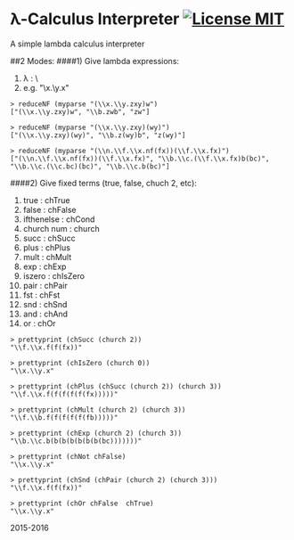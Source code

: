 # λ-Calculus Interpreter [![License MIT][badge-license]](LICENSE.txt)
A simple lambda calculus interpreter

##2 Modes:
####1) Give lambda expressions:
1. λ : \\
2. e.g. "\\x.\\y.x"
```
> reduceNF (myparse "(\\x.\\y.zxy)w")
["(\\x.\\y.zxy)w", "\\b.zwb", "zw"]

> reduceNF (myparse "(\\x.\\y.zxy)(wy)")
["(\\x.\\y.zxy)(wy)", "\\b.z(wy)b", "z(wy)"]

> reduceNF (myparse "(\\n.\\f.\\x.nf(fx))(\\f.\\x.fx)")
["(\\n.\\f.\\x.nf(fx))(\\f.\\x.fx)", "\\b.\\c.(\\f.\\x.fx)b(bc)", "\\b.\\c.(\\c.bc)(bc)", "\\b.\\c.b(bc)"]
```
####2) Give fixed terms (true, false, chuch 2, etc):
1. true       : chTrue
2. false      : chFalse
3. ifthenelse : chCond
4. church num : church
5. succ       : chSucc
6. plus       : chPlus
7. mult       : chMult
8. exp        : chExp
9. iszero     : chIsZero
10. pair      : chPair
11. fst       : chFst
12. snd       : chSnd
13. and       : chAnd
14. or        : chOr
```
> prettyprint (chSucc (church 2))
"\\f.\\x.f(f(fx))"

> prettyprint (chIsZero (church 0))
"\\x.\\y.x"

> prettyprint (chPlus (chSucc (church 2)) (church 3))
"\\f.\\x.f(f(f(f(f(fx)))))"

> prettyprint (chMult (church 2) (church 3))
"\\f.\\b.f(f(f(f(f(fb)))))"

> prettyprint (chExp (church 2) (church 3))
"\\b.\\c.b(b(b(b(b(b(b(bc)))))))"

> prettyprint (chNot chFalse)
"\\x.\\y.x"

> prettyprint (chSnd (chPair (church 2) (church 3)))
"\\f.\\x.f(f(fx))"

> prettyprint (chOr chFalse  chTrue)
"\\x.\\y.x"
```

2015-2016

[badge-license]: https://img.shields.io/badge/license-MIT-green.svg?style=flat-square
